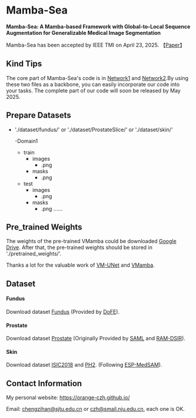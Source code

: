 # Mamba-Sea
**Mamba-Sea: A Mamba-based Framework with Global-to-Local Sequence Augmentation for Generalizable Medical Image Segmentation**

Mamba-Sea has been accepted by IEEE TMI on April 23, 2025.
【[Paper](https://arxiv.org/abs/2504.17515)】

## Kind Tips
The core part of Mamba-Sea's code is in [Network1](https://github.com/orange-czh/Mamba-Sea/blob/main/model/vmunet.py) and [Network2](https://github.com/orange-czh/Mamba-Sea/blob/main/model/vmamba.py).By using these two files as a backbone, you can easily incorporate our code into your tasks. The complete part of our code will soon be released by May 2025.

## Prepare Datasets
- './dataset/fundus/' or './dataset/ProstateSlice/' or './dataset/skin/'

   -Domain1
    - train
      - images
        - .png
      - masks
        - .png
    - test
      - images
        - .png
      - masks
        - .png
  ......    


## Pre_trained Weights

The weights of the pre-trained VMamba could be downloaded [Google Drive](https://drive.google.com/file/d/16R-zLOYFSKE6mFdHaiPAjc2QwyBHy5SL/view?usp=drive_link). After that, the pre-trained weights should be stored in './pretrained_weights/'.

Thanks a lot for the valuable work of [VM-UNet](https://github.com/JCruan519/VM-UNet) and [VMamba](https://github.com/MzeroMiko/VMamba).

## Dataset
#### Fundus
Download dataset [Fundus](https://drive.google.com/file/d/1p33nsWQaiZMAgsruDoJLyatoq5XAH-TH/view) (Provided by [DoFE](https://github.com/emma-sjwang/Dofe)).
#### Prostate
Download dataset [Prostate](https://drive.google.com/file/d/1sx2FpNySQNjU6_zBa4DPnb9RAmesN0P6/view?usp=sharing) (Originally Provided by [SAML](https://liuquande.github.io/SAML/) and [RAM-DSIR](https://github.com/zzzqzhou/RAM-DSIR)).
#### Skin
Download dataset [ISIC2018](https://challenge.isic-archive.com/data/#2018) and [PH2](https://www.fc.up.pt/addi/ph2%20database.html). (Following [ESP-MedSAM](https://github.com/xq141839/ESP-MedSAM)).

## Contact Information
My personal website: https://orange-czh.github.io/

Email: chengzihan@sjtu.edu.cn or czh@smail.nju.edu.cn, each one is OK.


